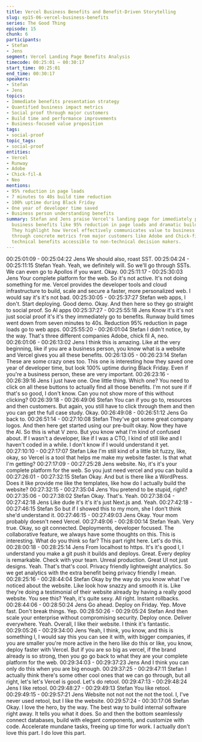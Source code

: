 ```yaml
---
title: Vercel Business Benefits and Benefit-Driven Storytelling
slug: ep15-06-vercel-business-benefits
series: The Good Thing
episode: 15
chunk: 6
participants:
- Stefan
- Jens
segment: Vercel Landing Page Benefits Analysis
timecode: 00:25:01 – 00:30:17
start_time: 00:25:01
end_time: 00:30:17
speakers:
- Stefan
- Jens
topics:
- Immediate benefits presentation strategy
- Quantified business impact metrics
- Social proof through major customers
- Build time and performance improvements
- Business-focused value proposition
tags:
- social-proof
topic_tags:
- social-proof
entities:
- Vercel
- Runway
- Adobe
- Chick-fil-A
- Neo
mentions:
- 95% reduction in page loads
- 7 minutes to 40s build time reduction
- 100% uptime during Black Friday
- One year of developer time saved
- Business person understanding benefits
summary: Stefan and Jens praise Vercel's landing page for immediately presenting quantified
  business benefits like 95% reduction in page loads and dramatic build time improvements.
  They highlight how Vercel effectively communicates value to business stakeholders
  through concrete metrics from major customers like Adobe and Chick-fil-A, making
  technical benefits accessible to non-technical decision makers.
---
```


00:25:01:09 - 00:25:04:22
Jens
We should also, roast SST.
00:25:04:24 - 00:25:11:15
Stefan
Yeah. Yeah, we definitely will. So we'll go through SSTs. We can even go to Apollos if you want.
Okay.
00:25:11:17 - 00:25:30:03
Jens
Your complete platform for the web. So it's not active. It's not doing something for me. Vercel
provides the developer tools and cloud infrastructure to build, scale and secure a faster, more
personalized web. I would say it's it's not bad.
00:25:30:05 - 00:25:37:27
Stefan
web apps, I don't.
Start deploying. Good demo. Okay. And then here so they go straight to social proof. So AI apps
00:25:37:27 - 00:25:55:18
Jens
Know it's it's not just social proof it's it's they immediately go to benefits. Runway build times
went down from seven minutes to 40s. Reduction 95% reduction in page loads go to web apps.
00:25:55:20 - 00:26:01:04
Stefan
I didn't notice, by the way. That's three different companies Adobe, chick fil A, neo.
00:26:01:06 - 00:26:13:02
Jens
I think this is amazing. Like at the very beginning, like if you are a business person, you know
what is a website and Vercel gives you all these benefits.
00:26:13:05 - 00:26:23:14
Stefan
These are some crazy ones too. This one is interesting how they saved one year of developer
time, but look 100% uptime during Black Friday. Even if you're a business person, these are
very important.
00:26:23:16 - 00:26:39:16
Jens
I just have one. One little thing. Which one? You need to click on all these buttons to actually
find all those benefits. I'm not sure if if that's so good, I don't know. Can you not show more of
this without clicking?
00:26:39:18 - 00:26:49:06
Stefan
You can if you go to, resources and then customers. But again, you still have to click through
them and then you can get the full case study. Okay.
00:26:49:08 - 00:26:51:12
Jens
Go back to.
00:26:51:14 - 00:27:10:08
Stefan
They've got some great company logos. And then here get started using our pre-built okay. Now
they have the AI. So this is what V zero. But you know what I'm kind of confused about. If I
wasn't a developer, like if I was a CTO, I kind of still like and I haven't coded in a while. I don't
know if I would understand it yet.
00:27:10:10 - 00:27:17:07
Stefan
Like I'm still kind of a little bit fuzzy, like, okay, so Vercel is a tool that helps me make my website
faster. Is that what I'm getting?
00:27:17:09 - 00:27:25:28
Jens
website.
No, it's it's your complete platform for the web. So you just need vercel and you can build a
00:27:26:01 - 00:27:32:15
Stefan
Okay. And but is there like a WordPress. Does it like provide me like the templates, like how do I
actually build the website?
00:27:32:15 - 00:27:35:04
Jens
You pretend to be stupid, right?
00:27:35:06 - 00:27:38:02
Stefan
Okay. That's. Yeah.
00:27:38:04 - 00:27:42:18
Jens
Like dude it's it's it's just Next.js and. Yeah.
00:27:42:18 - 00:27:46:15
Stefan
So but if I showed this to my mom, she I don't think she'd understand it.
00:27:46:15 - 00:27:49:03
Jens
Okay. Your mom probably doesn't need Vercel.
00:27:49:06 - 00:28:00:14
Stefan
Yeah. Very true. Okay, so git connected. Deployments, developer focused. The collaborative
feature, we always have some thoughts on this. This is interesting. What do you think so far?
This part right here. Let's do this.
00:28:00:18 - 00:28:25:14
Jens
From localhost to https. It's it's good I, I understand you make a git push it builds and deploys.
Great. Every deploy is remarkable. Check with your team. Unreal production. Great UI not just
designs. Yeah. That's that's cool. Privacy friendly lightweight analytics. So we get analytics with
the extra benefit being privacy friendly I mean.
00:28:25:16 - 00:28:44:04
Stefan
Okay by the way do you know what I've noticed about the website. Like look how snazzy and
smooth it is. Like they're doing a testimonial of their website already by having a really good
website. You see this? Yeah, it's quite sexy. All right. Instant rollbacks.
00:28:44:06 - 00:28:50:24
Jens
Go ahead. Deploy on Friday. Yep. Move fast. Don't break things. Yep.
00:28:50:26 - 00:29:05:24
Stefan
And then scale your enterprise without compromising security. Deploy once. Deliver
everywhere. Yeah. Overall, I like their website. I think it's fantastic.
00:29:05:26 - 00:29:34:00
Jens
Yeah, I think, you know, and this is something I, I would say this you can see it with, with bigger
companies, if you are smaller you're more active in the hero like do this or like, you know,
deploy faster with Vercel. But if you are so big as vercel, if the brand already is so strong, then
you go go back to what they are your complete platform for the web.
00:29:34:03 - 00:29:37:23
Jens
And I think you can only do this when you are big enough.
00:29:37:25 - 00:29:47:11
Stefan
I actually think there's some other cool ones that we can go through, but all right, let's let's
Vercel is good. Let's do retool.
00:29:47:13 - 00:29:48:24
Jens
I like retool.
00:29:48:27 - 00:29:49:13
Stefan
You like retool.
00:29:49:15 - 00:29:57:21
Jens
Website not not not the not the tool. I, I've never used retool, but I like the website.
00:29:57:24 - 00:30:17:06
Stefan
Okay. I love the hero, by the way. The best way to build internal software right away. It tells you
what it does. So and then the bottom seamlessly connect databases, build with elegant
components, and customize with code. Accelerate mundane tasks, freeing up time for work. I
actually don't love this part. I do love this part.